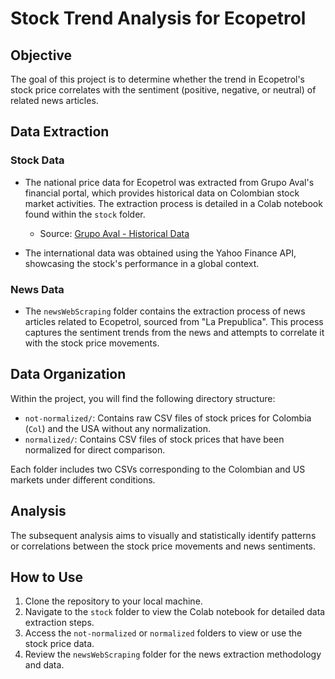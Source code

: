 # Stock Trend Analysis for Ecopetrol

## Objective

The goal of this project is to determine whether the trend in Ecopetrol's stock price correlates with the sentiment (positive, negative, or neutral) of related news articles.

## Data Extraction

### Stock Data

- The national price data for Ecopetrol was extracted from Grupo Aval's financial portal, which provides historical data on Colombian stock market activities. The extraction process is detailed in a Colab notebook found within the `stock` folder.
  - Source: [Grupo Aval - Historical Data](https://www.grupoaval.com/wps/portal/grupo-aval/aval/portal-financiero/renta-variable/acciones-bolsa-colombia/datos-historicos)
  
- The international data was obtained using the Yahoo Finance API, showcasing the stock's performance in a global context.

### News Data

- The `newsWebScraping` folder contains the extraction process of news articles related to Ecopetrol, sourced from "La Prepublica". This process captures the sentiment trends from the news and attempts to correlate it with the stock price movements.

## Data Organization

Within the project, you will find the following directory structure:

- `not-normalized/`: Contains raw CSV files of stock prices for Colombia (`Col`) and the USA without any normalization.
- `normalized/`: Contains CSV files of stock prices that have been normalized for direct comparison.

Each folder includes two CSVs corresponding to the Colombian and US markets under different conditions.

## Analysis

The subsequent analysis aims to visually and statistically identify patterns or correlations between the stock price movements and news sentiments.

## How to Use

1. Clone the repository to your local machine.
2. Navigate to the `stock` folder to view the Colab notebook for detailed data extraction steps.
3. Access the `not-normalized` or `normalized` folders to view or use the stock price data.
4. Review the `newsWebScraping` folder for the news extraction methodology and data.


